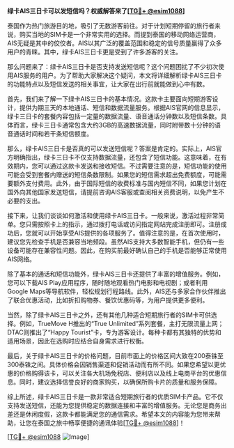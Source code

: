 **绿卡AIS三日卡可以发短信吗？权威解答来了[[TG💪+ @esim1088](https://t.me/s/esim1088)]**

泰国作为热门旅游目的地，吸引了无数游客前往。对于计划短期停留的旅行者来说，购买当地的SIM卡是一个非常实用的选择。而提到泰国的移动网络运营商，AIS无疑是其中的佼佼者。AIS以其广泛的覆盖范围和稳定的信号质量赢得了众多用户的青睐。其中，绿卡AIS三日卡更是受到了许多游客的关注。

那么问题来了：绿卡AIS三日卡是否支持发送短信呢？这个问题困扰了不少初次使用AIS服务的用户。为了帮助大家解决这个疑问，本文将详细解析绿卡AIS三日卡的功能特点以及短信发送的相关事宜，让大家在出行前就能做到心中有数。

首先，我们来了解一下绿卡AIS三日卡的基本情况。这款卡主要面向短期游客设计，提供为期三天的本地通话、短信和数据流量服务。根据AIS官网的信息显示，绿卡三日卡的套餐内容包括一定量的数据流量、语音通话分钟数以及短信条数。具体而言，绿卡三日卡通常包含大约3GB的高速数据流量，同时附带数十分钟的语音通话时间和若干条短信额度。

那么，绿卡AIS三日卡是否真的可以发送短信呢？答案是肯定的。实际上，AIS官方明确指出，绿卡三日卡不仅支持数据流量，还包含了短信功能。这意味着，在有效期内，您可以通过这款卡发送和接收短信。不过需要注意的是，短信功能的使用可能会受到套餐内赠送的短信条数限制。如果您的短信需求超出免费额度，可能需要额外支付费用。此外，由于国际短信的收费标准与国内短信不同，如果您计划在国外向其他国家发送短信，请提前咨询AIS客服或查阅相关资费说明，以免产生不必要的支出。

接下来，让我们谈谈如何激活和使用绿卡AIS三日卡。一般来说，激活过程非常简单。您只需按照卡上的指示，通过拨打电话或访问指定网站完成注册即可。注册成功后，您就可以开始享受AIS提供的各项服务了。值得注意的是，在首次使用时，建议您先检查手机是否兼容当地频段。虽然AIS支持大多数智能手机，但仍有一些设备可能存在兼容性问题。因此，在购买前最好确认自己的手机是否能够正常使用AIS网络。

除了基本的通话和短信功能外，绿卡AIS三日卡还提供了丰富的增值服务。例如，您可以下载AIS Play应用程序，随时随地观看热门电影和电视剧；或者利用Google Maps等导航软件，轻松规划行程路线。此外，AIS还与多家合作伙伴推出了联合优惠活动，比如折扣购物券、餐饮优惠码等，为用户提供更多便利。

当然，除了绿卡AIS三日卡之外，还有其他几种适合短期旅行者的SIM卡可供选择。例如，TrueMove H推出的“True Unlimited”系列套餐，主打无限流量上网；DTAC则推出了“Happy Tourist”卡，专为游客设计。每种卡都有其独特的优势和适用场景，因此在选购时应结合自身需求进行权衡。

最后，关于绿卡AIS三日卡的价格问题，目前市面上的价格区间大致在200泰铢至300泰铢之间。具体价格会因销售渠道和促销活动而有所不同。如果您希望以更优惠的价格购得该卡，可以关注各大机场免税店、便利店以及线上电商平台的优惠信息。同时，建议选择信誉良好的商家购买，以确保所购卡片的质量和服务保障。

综上所述，绿卡AIS三日卡是一款非常适合短期旅行者的优质SIM卡产品。它不仅支持发送短信，还能为您提供稳定的数据连接和丰富的增值服务。无论您是商务出差还是休闲度假，这款卡都能满足您的通信需求。希望本文的内容能为您带来帮助，让您在泰国之旅中畅享便捷的通讯体验[[TG💪+ @esim1088](https://t.me/s/esim1088)]！

[[TG💪+ @esim1088](https://t.me/s/esim1088) ![Image](https://i.postimg.cc/4NQfJmqS/Snipaste-2025-05-13-00-14-12.png)]